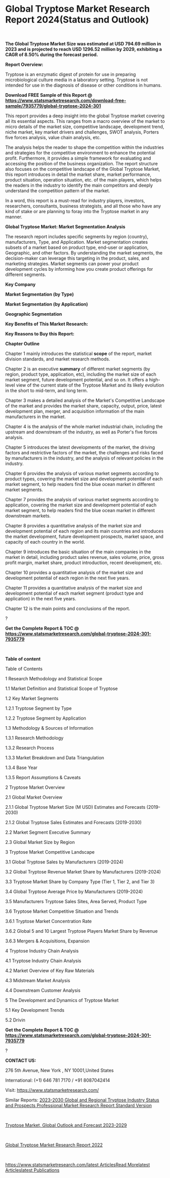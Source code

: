 <h1>Global Tryptose Market Research Report 2024(Status and Outlook)</h1><br/><p><strong>The Global Tryptose Market Size was estimated at USD 794.69 million in 2023 and is projected to reach USD 1296.52 million by 2029, exhibiting a <strong>CAGR</strong> of 8.50% during the forecast period.</strong></p>
 
 
 
 <p><strong>Report Overview:</strong></p>
 
 
 
 <p>Tryptose is an enzymatic digest of protein for use in preparing microbiological culture media in a laboratory setting. Tryptose is not intended for use in the diagnosis of disease or other conditions in humans.</p>
 
 
 
 <p><strong>Download FREE Sample of this Report @ <a href="https://www.statsmarketresearch.com/download-free-sample/7935779/global-tryptose-2024-301">https://www.statsmarketresearch.com/download-free-sample/7935779/global-tryptose-2024-301</a></strong></p>
 
 
 
 <p>This report provides a deep insight into the global Tryptose market covering all its essential aspects. This ranges from a macro overview of the market to micro details of the market size, competitive landscape, development trend, niche market, key market drivers and challenges, SWOT analysis, Porters five forces analysis, value chain analysis, etc.</p>
 
 
 
 <p>The analysis helps the reader to shape the competition within the industries and strategies for the competitive environment to enhance the potential profit. Furthermore, it provides a simple framework for evaluating and accessing the position of the business organization. The report structure also focuses on the competitive landscape of the Global Tryptose Market, this report introduces in detail the market share, market performance, product situation, operation situation, etc. of the main players, which helps the readers in the industry to identify the main competitors and deeply understand the competition pattern of the market.</p>
 
 
 
 <p>In a word, this report is a must-read for industry players, investors, researchers, consultants, business strategists, and all those who have any kind of stake or are planning to foray into the Tryptose market in any manner.</p>
 
 
 
 <p><strong>Global Tryptose Market: Market Segmentation Analysis</strong></p>
 
 
 
 <p>The research report includes specific segments by region (country), manufacturers, Type, and Application. Market segmentation creates subsets of a market based on product type, end-user or application, Geographic, and other factors. By understanding the market segments, the decision-maker can leverage this targeting in the product, sales, and marketing strategies. Market segments can power your product development cycles by informing how you create product offerings for different segments.</p>
 
 
 
 <p><strong>Key Company</strong></p>
 
 
 
 <p><strong>Market Segmentation (by Type)</strong></p>
 
 
 
 <p><strong>Market Segmentation (<strong>by Application</strong>)</strong></p>
 
 
 
 <p><strong>Geographic Segmentation</strong></p>
 
 
 
 <p><strong>Key Benefits of This Market Research:</strong></p>
 
 
 
 <p><strong>Key <strong>Reasons to Buy</strong> this Report:</strong></p>
 
 
 
 <p><strong>Chapter Outline</strong></p>
 
 
 
 <p>Chapter 1 mainly introduces the statistical <strong>scope</strong> of the report, market division standards, and market research methods.</p>
 
 
 
 <p>Chapter 2 is an executive <strong>summary</strong> of different market segments (by region, product type, application, etc), including the market size of each market segment, future development potential, and so on. It offers a high-level view of the current state of the Tryptose Market and its likely evolution in the short to mid-term, and long term.</p>
 
 
 
 <p>Chapter 3 makes a detailed analysis of the Market&#39;s Competitive Landscape of the market and provides the market share, capacity, output, price, latest development plan, merger, and acquisition information of the main manufacturers in the market.</p>
 
 
 
 <p>Chapter 4 is the analysis of the whole market industrial chain, including the upstream and downstream of the industry, as well as Porter&#39;s five forces analysis.</p>
 
 
 
 <p>Chapter 5 introduces the latest developments of the market, the driving factors and restrictive factors of the market, the challenges and risks faced by manufacturers in the industry, and the analysis of relevant policies in the industry.</p>
 
 
 
 <p>Chapter 6 provides the analysis of various market segments according to product types, covering the market size and development potential of each market segment, to help readers find the blue ocean market in different market segments.</p>
 
 
 
 <p>Chapter 7 provides the analysis of various market segments according to application, covering the market size and development potential of each market segment, to help readers find the blue ocean market in different downstream markets.</p>
 
 
 
 <p>Chapter 8 provides a quantitative analysis of the market size and development potential of each region and its main countries and introduces the market development, future development prospects, market space, and capacity of each country in the world.</p>
 
 
 
 <p>Chapter 9 introduces the basic situation of the main companies in the market in detail, including product sales revenue, sales volume, price, gross profit margin, market share, product introduction, recent development, etc.</p>
 
 
 
 <p>Chapter 10 provides a quantitative analysis of the market size and development potential of each region in the next five years.</p>
 
 
 
 <p>Chapter 11 provides a quantitative analysis of the market size and development potential of each market segment (product type and application) in the next five years.</p>
 
 
 
 <p>Chapter 12 is the main points and conclusions of the report.</p>
 
 
 
 <p>? </p>
 
 
 
 <div><b>Get the Complete Report & TOC @ <a href="https://www.statsmarketresearch.com/global-tryptose-2024-301-7935779">https://www.statsmarketresearch.com/global-tryptose-2024-301-7935779</a></b></div>
 
 
 
 <p><br />
 
 <b>Table of content</b></p>
 
 
 
 <p>Table of Contents<br />
 
 1 Research Methodology and Statistical Scope<br />
 
 1.1 Market Definition and Statistical Scope of Tryptose<br />
 
 1.2 Key Market Segments<br />
 
 1.2.1 Tryptose Segment by Type<br />
 
 1.2.2 Tryptose Segment by Application<br />
 
 1.3 Methodology & Sources of Information<br />
 
 1.3.1 Research Methodology<br />
 
 1.3.2 Research Process<br />
 
 1.3.3 Market Breakdown and Data Triangulation<br />
 
 1.3.4 Base Year<br />
 
 1.3.5 Report Assumptions & Caveats<br />
 
 2 Tryptose Market Overview<br />
 
 2.1 Global Market Overview<br />
 
 2.1.1 Global Tryptose Market Size (M USD) Estimates and Forecasts (2019-2030)<br />
 
 2.1.2 Global Tryptose Sales Estimates and Forecasts (2019-2030)<br />
 
 2.2 Market Segment Executive Summary<br />
 
 2.3 Global Market Size by Region<br />
 
 3 Tryptose Market Competitive Landscape<br />
 
 3.1 Global Tryptose Sales by Manufacturers (2019-2024)<br />
 
 3.2 Global Tryptose Revenue Market Share by Manufacturers (2019-2024)<br />
 
 3.3 Tryptose Market Share by Company Type (Tier 1, Tier 2, and Tier 3)<br />
 
 3.4 Global Tryptose Average Price by Manufacturers (2019-2024)<br />
 
 3.5 Manufacturers Tryptose Sales Sites, Area Served, Product Type<br />
 
 3.6 Tryptose Market Competitive Situation and Trends<br />
 
 3.6.1 Tryptose Market Concentration Rate<br />
 
 3.6.2 Global 5 and 10 Largest Tryptose Players Market Share by Revenue<br />
 
 3.6.3 Mergers & Acquisitions, Expansion<br />
 
 4 Tryptose Industry Chain Analysis<br />
 
 4.1 Tryptose Industry Chain Analysis<br />
 
 4.2 Market Overview of Key Raw Materials<br />
 
 4.3 Midstream Market Analysis<br />
 
 4.4 Downstream Customer Analysis<br />
 
 5 The Development and Dynamics of Tryptose Market<br />
 
 5.1 Key Development Trends<br />
 
 5.2 Drivin</p>
 
 
 
 <div><b>Get the Complete Report & TOC @ <a href="https://www.statsmarketresearch.com/global-tryptose-2024-301-7935779">https://www.statsmarketresearch.com/global-tryptose-2024-301-7935779</a></b></div>
 
 
 
 <p>? </p>
 
 
 
 <p><b>CONTACT US:</b><br />
 
 276 5th Avenue, New York , NY 10001,United States<br />
 
 International: (+1) 646 781 7170 / +91 8087042414<br />
 
 Visit: <a href="https://www.statsmarketresearch.com/">https://www.statsmarketresearch.com/</a><br />
 
 Similar Reports: <a href="https://www.statsmarketresearch.com/global-tryptose-2024-301-7935779">2023-2030 Global and Regional Tryptose Industry Status and Prospects Professional Market Research Report Standard Version</a><br />
 
 <br />
 
 <a href="https://www.statsmarketresearch.com/global-tryptose-2024-301-7935779">Tryptose Market, Global Outlook and Forecast 2023-2029</a><br />
 
 <br />
 
 <a href="https://www.statsmarketresearch.com/global-tryptose-2024-301-7935779">Global Tryptose Market Research Report 2022</a><br />
 
 <br />
 
 <a href="https://gyeongbokgung.com">https://www.statsmarketresearch.com/</a><a href="https://hallyeomaritime.com">latest Articles</a><a href="https://jingwansa.com">Read More</a><a href="https://nguoiviet.jp/">latest Articles</a><a href="https://www.intelmarketresearch.com/">latest Publications</a></p>